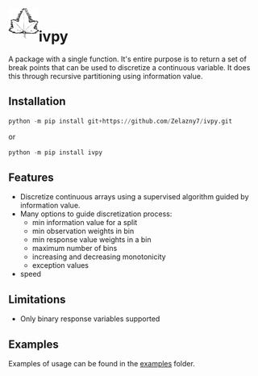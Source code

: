 
<img align="left" width="60" height="60" src="ivy.png">

# ivpy

A package with a single function. It's entire purpose is to return a set of break points that can be used to discretize a continuous variable. It does this through recursive partitioning using information value.

## Installation

```python
python -m pip install git+https://github.com/Zelazny7/ivpy.git
```

or

```python
python -m pip install ivpy
```


## Features

- Discretize continuous arrays using a supervised algorithm guided by information value.
- Many options to guide discretization process:
  - min information value for a split
  - min observation weights in bin
  - min response value weights in a bin
  - maximum number of bins
  - increasing and decreasing monotonicity
  - exception values
- speed

## Limitations

- Only binary response variables supported

## Examples

Examples of usage can be found in the [examples](examples/example02.ipynb) folder.
